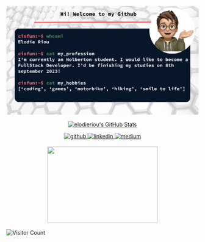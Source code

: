 <p align="center">
    <img src="banner.png">
</p>

<p align="center">
    <a href="https://awesome-github-stats.azurewebsites.net/index.html??cardType=octocat&theme=merko">    <img  alt="elodieriou's GitHub Stats" src="https://awesome-github-stats.azurewebsites.net/user-stats/elodieriou?cardType=octocat&theme=merko" />  </a>
</p>

<div align="center">
    <a href="https://github.com/elodieriou" target="_blank" rel="noreferrer">
        <img src=https://img.shields.io/badge/github-%2324292e.svg?&style=for-the-badge&logo=github&logoColor=white alt=github style="margin-bottom: 5px;" />
    </a>
    <a href="https://linkedin.com/in/elodieriou-dev" target="_blank" rel="noreferrer">
        <img src=https://img.shields.io/badge/linkedin-%231E77B5.svg?&style=for-the-badge&logo=linkedin&logoColor=white alt=linkedin style="margin-bottom: 5px;" />
    </a>
    <a href="https://medium.com/@elodieriou" target="_blank" rel="noreferrer">
        <img src=https://img.shields.io/badge/medium-%23292929.svg?&style=for-the-badge&logo=medium&logoColor=white alt=medium style="margin-bottom: 5px;" />
    </a>
</div>

<p align="center">
    <img width="290" height="200"src="https://github-readme-stats.vercel.app/api/top-langs/?username=elodieriou&show_icons=true&bg_color=0C1117&title_color=58A6FF&text_color=C9D1D9&icon_color=58A6FF&layout=compact&langs_count=12">
</p>

![Visitor Count](https://profile-counter.glitch.me/elodieriou/count.svg)
